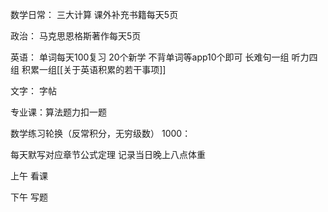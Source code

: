 数学日常：
三大计算
	课外补充书籍每天5页


政治：
	马克思恩格斯著作每天5页

英语：
	单词每天100复习
	20个新学
	不背单词等app10个即可
	长难句一组
	听力四组
	积累一组[[关于英语积累的若干事项]]

文字：
	字帖

专业课：算法题力扣一题

数学练习轮换（反常积分，无穷级数）
1000：


每天默写对应章节公式定理
记录当日晚上八点体重


上午 看课

下午 写题